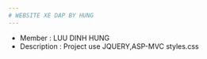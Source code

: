 ```yaml
---
# WEBSITE XE DAP BY HUNG
---
```

* Member : LUU DINH HUNG
* Description : Project use JQUERY,ASP-MVC 
styles.css
